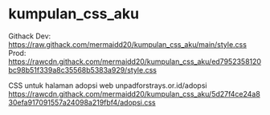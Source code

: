# kumpulan_css_aku

Githack
Dev: https://raw.githack.com/mermaidd20/kumpulan_css_aku/main/style.css
Prod: https://rawcdn.githack.com/mermaidd20/kumpulan_css_aku/ed7952358120bc98b51f339a8c35568b5383a929/style.css


CSS untuk halaman adopsi web unpadforstrays.or.id/adopsi
https://rawcdn.githack.com/mermaidd20/kumpulan_css_aku/5d27f4ce24a830efa917091557a24098a219fbf4/adopsi.css


